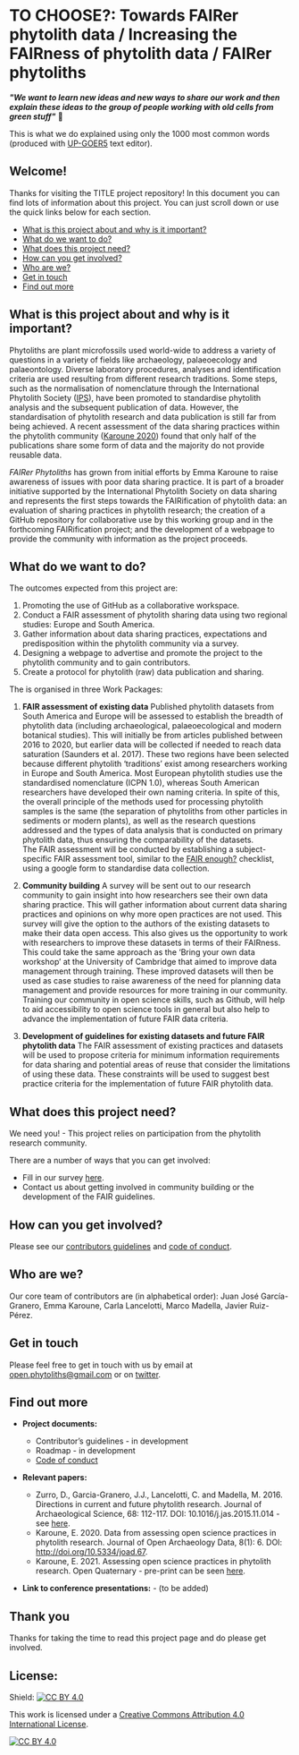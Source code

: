 # TO CHOOSE?: Towards FAIRer phytolith data / Increasing the FAIRness of phytolith data / FAIRer phytoliths

**_"We want to learn new ideas and new ways to share our work and then explain these ideas to the group of people working with old cells from green stuff"_** :seedling:

This is what we do explained using only the 1000 most common words (produced with [UP-GOER5](splasho.com/upgoer5) text editor).

## Welcome!

Thanks for visiting the TITLE project repository! In this document you can find lots of information about this project. You can just scroll down or use the quick links below for each section.

* [What is this project about and why is it important?](#what-is-this-project-about-and-why-is-it-important)
* [What do we want to do?](#what-do-we-want-to-do)
* [What does this project need?](#what-does-this-project-need)
* [How can you get involved?](#how-can-you-get-involved)
* [Who are we?](#who-are-we)
* [Get in touch](#get-in-touch)
* [Find out more](#find-out-more)

## What is this project about and why is it important?
Phytoliths are plant microfossils used world-wide to address a variety of questions in a variety of fields like archaeology, palaeoecology and palaeontology. Diverse laboratory procedures, analyses and identification criteria are used resulting from different research traditions. Some steps, such as the normalisation of nomenclature through the International Phytolith Society ([IPS](https://phytoliths.org/)), have been promoted to standardise phytolith analysis and the subsequent publication of data. However, the standardisation of phytolith research and data publication is still far from being achieved. A recent assessment of the data sharing practices within the phytolith community ([Karoune 2020](http://doi.org/10.5334/joad.67)) found that only half of the publications share some form of data and the majority do not provide reusable data.

*FAIRer Phytoliths* has grown from initial efforts by Emma Karoune to raise awareness of issues with poor data sharing practice. It is part of a broader initiative supported by the International Phytolith Society on data sharing and represents the first steps towards the FAIRification of phytolith data: an evaluation of sharing practices in phytolith research; the creation of a GitHub repository for collaborative use by this working group and in the forthcoming FAIRification project; and the development of a webpage to provide the community with information as the project proceeds.


## What do we want to do?
The outcomes expected from this project are:
1. Promoting the use of GitHub as a collaborative workspace.
2. Conduct a FAIR assessment of phytolith sharing data using two regional studies: Europe and South America.
3. Gather information about data sharing practices, expectations and predisposition within the phytolith community via a survey.
4. Designing a webpage to advertise and promote the project to the phytolith community and to gain contributors.
5. Create a protocol for phytolith (raw) data publication and sharing.

The is organised in three Work Packages:

1. **FAIR assessment of existing data**
Published phytolith datasets from South America and Europe will be assessed to establish the breadth of phytolith data (including archaeological, palaeoecological and modern botanical studies). This will initially be from articles published between 2016 to 2020, but earlier data will be collected if needed to reach data saturation (Saunders et al. 2017). These two regions have been selected because different phytolith ‘traditions’ exist among researchers working in Europe and South America. Most European phytolith studies use the standardised nomenclature (ICPN 1.0), whereas South American researchers have developed their own naming criteria. In spite of this, the overall principle of the methods used for processing phytolith samples is the same (the separation of phytoliths from other particles in sediments or modern plants), as well as the research questions addressed and the types of data analysis that is conducted on primary phytolith data, thus ensuring the comparability of the datasets.  
The FAIR assessment will be conducted by establishing a subject-specific FAIR assessment tool, similar to the [FAIR enough?](https://docs.google.com/forms/d/e/1FAIpQLSf7t1Z9IOBoj5GgWqik8KnhtH3B819Ch6lD5KuAz7yn0I0Opw/viewform) checklist, using a google form to standardise data collection. 

2. **Community building**
A survey will be sent out to our research community to gain insight into how researchers see their own data sharing practice. This will gather information about current data sharing practices and opinions on why more open practices are not used. This survey will give the option to the authors of the existing datasets to make their data open access. This also gives us the opportunity to work with researchers to improve these datasets in terms of their FAIRness. This could take the same approach as the ‘Bring your own data workshop’ at the University of Cambridge that aimed to improve data management through training. These improved datasets will then be used as case studies to raise awareness of the need for planning data management and provide resources for more training in our community. Training our community in open science skills, such as Github, will help to aid accessibility to open science tools in general but also help to advance the implementation of future FAIR data criteria. 

3. **Development of guidelines for existing datasets and future FAIR phytolith data**
The FAIR assessment of existing practices and datasets will be used to propose criteria for minimum information requirements for data sharing and potential areas of reuse that consider the limitations of using these data. These constraints will be used to suggest best practice criteria for the implementation of future FAIR phytolith data.


## What does this project need?

We need you! - This project relies on participation from the phytolith research community. 

There are a number of ways that you can get involved:
* Fill in our survey [here]().
* Contact us about getting involved in community building or the development of the FAIR guidelines.

## How can you get involved?

Please see our [contributors guidelines]() and [code of conduct](https://github.com/open-phytoliths/FAIRer_phytoliths/blob/main/CODE_OF_CONDUCT.md).

## Who are we?
Our core team of contributors are (in alphabetical order): Juan José García-Granero, Emma Karoune, Carla Lancelotti, Marco Madella, Javier Ruiz-Pérez.

## Get in touch

Please feel free to get in touch with us by email at open.phytoliths@gmail.com or on [twitter](https://twitter.com/open_phytoliths).

## Find out more

* **Project documents:**
  *  Contributor’s guidelines - in development
  *  Roadmap - in development
  *  [Code of conduct](https://github.com/open-phytoliths/FAIRer_phytoliths/blob/main/CODE_OF_CONDUCT.md)
* **Relevant papers:**
  *  Zurro, D., Garcia-Granero, J.J., Lancelotti, C. and Madella, M. 2016. Directions in current and future phytolith research. Journal of Archaeological Science, 68: 112-117. DOI: 10.1016/j.jas.2015.11.014 - see [here](https://www.researchgate.net/publication/289367919_Directions_in_current_and_future_phytolith_research).
  *  Karoune, E. 2020. Data from assessing open science practices in phytolith research. Journal of Open Archaeology Data, 8(1): 6. DOI: http://doi.org/10.5334/joad.67.
  *  Karoune, E. 2021. Assessing open science practices in phytolith research. Open Quaternary - pre-print can be seen [here](https://osf.io/fa7q3/).

* **Link to conference presentations:** - (to be added)


## Thank you
Thanks for taking the time to read this project page and do please get involved.


## License:
Shield: [![CC BY 4.0][cc-by-shield]][cc-by]

This work is licensed under a
[Creative Commons Attribution 4.0 International License][cc-by].

[![CC BY 4.0][cc-by-image]][cc-by]

[cc-by]: http://creativecommons.org/licenses/by/4.0/
[cc-by-image]: https://i.creativecommons.org/l/by/4.0/88x31.png
[cc-by-shield]: https://img.shields.io/badge/License-CC%20BY%204.0-lightgrey.svg
